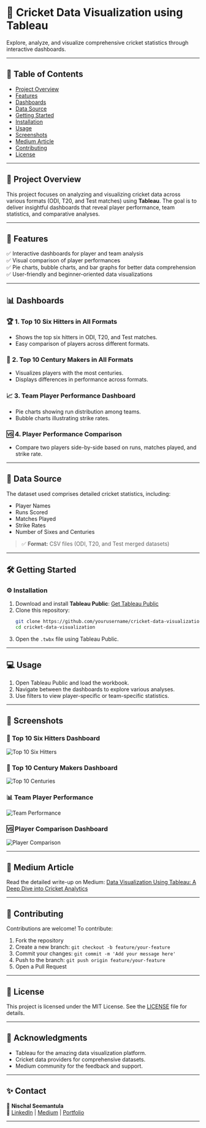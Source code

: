 
# 🏏 **Cricket Data Visualization using Tableau**  
Explore, analyze, and visualize comprehensive cricket statistics through interactive dashboards.

---

## 📖 **Table of Contents**  
- [Project Overview](#project-overview)  
- [Features](#features)  
- [Dashboards](#dashboards)  
- [Data Source](#data-source)  
- [Getting Started](#getting-started)  
- [Installation](#installation)  
- [Usage](#usage)  
- [Screenshots](#screenshots)  
- [Medium Article](#medium-article)  
- [Contributing](#contributing)  
- [License](#license)  

---

## 📢 **Project Overview**  
This project focuses on analyzing and visualizing cricket data across various formats (ODI, T20, and Test matches) using **Tableau**. The goal is to deliver insightful dashboards that reveal player performance, team statistics, and comparative analyses.

---

## 🚀 **Features**  
✅ Interactive dashboards for player and team analysis  
✅ Visual comparison of player performances  
✅ Pie charts, bubble charts, and bar graphs for better data comprehension  
✅ User-friendly and beginner-oriented data visualizations  

---

## 📊 **Dashboards**  

### 🏆 **1. Top 10 Six Hitters in All Formats**  
- Shows the top six hitters in ODI, T20, and Test matches.  
- Easy comparison of players across different formats.  

### 🏏 **2. Top 10 Century Makers in All Formats**  
- Visualizes players with the most centuries.  
- Displays differences in performance across formats.  

### 📈 **3. Team Player Performance Dashboard**  
- Pie charts showing run distribution among teams.  
- Bubble charts illustrating strike rates.  

### 🆚 **4. Player Performance Comparison**  
- Compare two players side-by-side based on runs, matches played, and strike rate.  

---

## 📂 **Data Source**  
The dataset used comprises detailed cricket statistics, including:  
- Player Names  
- Runs Scored  
- Matches Played  
- Strike Rates  
- Number of Sixes and Centuries  

> ✅ **Format:** CSV files (ODI, T20, and Test merged datasets)  

---

## 🛠️ **Getting Started**  

### ⚙️ **Installation**  
1. Download and install **Tableau Public**: [Get Tableau Public](https://public.tableau.com/)  
2. Clone this repository:  
   ```bash
   git clone https://github.com/yourusername/cricket-data-visualization.git
   cd cricket-data-visualization
   ```
3. Open the `.twbx` file using Tableau Public.  

---

## 💻 **Usage**  
1. Open Tableau Public and load the workbook.  
2. Navigate between the dashboards to explore various analyses.  
3. Use filters to view player-specific or team-specific statistics.  

---

## 📸 **Screenshots**  

### 🏏 Top 10 Six Hitters Dashboard  
![Top 10 Six Hitters](link-to-screenshot1)  

### 🥇 Top 10 Century Makers Dashboard  
![Top 10 Centuries](link-to-screenshot2)  

### 📊 Team Player Performance  
![Team Performance](link-to-screenshot3)  

### 🆚 Player Comparison Dashboard  
![Player Comparison](link-to-screenshot4)  

---

## 📝 **Medium Article**  
Read the detailed write-up on Medium: [Data Visualization Using Tableau: A Deep Dive into Cricket Analytics]( https://medium.com/@nischal200216/data-visualization-using-tableau-a-deep-dive-into-cricket-analytics-568fb302dedd)  

---

## 🤝 **Contributing**  
Contributions are welcome! To contribute:  
1. Fork the repository  
2. Create a new branch: `git checkout -b feature/your-feature`  
3. Commit your changes: `git commit -m 'Add your message here'`  
4. Push to the branch: `git push origin feature/your-feature`  
5. Open a Pull Request  

---

## 📄 **License**  
This project is licensed under the MIT License. See the [LICENSE](LICENSE) file for details.  

---

## 🙌 **Acknowledgments**  
- Tableau for the amazing data visualization platform.  
- Cricket data providers for comprehensive datasets.  
- Medium community for the feedback and support.  

---

## ✨ **Contact**  
👤 **Nischal Seemantula**  
🔗 [LinkedIn](https://www.linkedin.com/in/nischal-seemantula-104a46205/) | [Medium](https://medium.com/@nischal200216) | [Portfolio](https://seemantula-nischal-portfolio.netlify.app/)  

---
